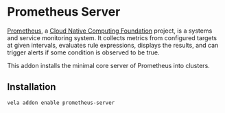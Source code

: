 # Prometheus Server

[Prometheus](https://prometheus.io/), a [Cloud Native Computing Foundation](https://cncf.io/) project, is a systems and service monitoring system. It collects metrics from configured targets at given intervals, evaluates rule expressions, displays the results, and can trigger alerts if some condition is observed to be true.

This addon installs the minimal core server of Prometheus into clusters.

## Installation

```shell
vela addon enable prometheus-server
```
